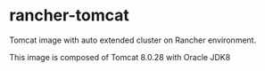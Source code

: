 # rancher-tomcat
Tomcat image with auto extended cluster on Rancher environment.

This image is composed of Tomcat 8.0.28 with Oracle JDK8
